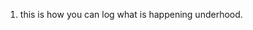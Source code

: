 

1. this is how you can log what is happening underhood. 
<!-- # Rails.logger.debug(params[:shipment])
# Rails.logger.debug(params[:shipment][:destination_address])
# Rails.logger.debug(params[:shipment][:destination_address])


# {
# 	"shipment": { "destination_address": { "city": "Seattle", "state": "WA", "zip": "98122"},
# 	"origin_address": { "city": "Seattle", "state": "WA", "zip": "98122"},
# 	"packages": [{"weight": "100", "dimensions": [15,10, 4.5], "units": "imperial"}]
#
#
# 	}
# } -->
